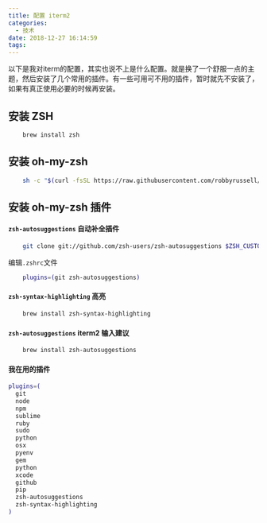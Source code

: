```yaml
---
title: 配置 iterm2
categories:
  - 技术 
date: 2018-12-27 16:14:59
tags:
---
```


以下是我对iterm的配置，其实也说不上是什么配置。就是换了一个舒服一点的主题，然后安装了几个常用的插件。有一些可用可不用的插件，暂时就先不安装了，如果有真正使用必要的时候再安装。

<!--more-->

## 安装 ZSH

```bash
	brew install zsh 
```

## 安装 oh-my-zsh

```bash
	sh -c "$(curl -fsSL https://raw.githubusercontent.com/robbyrussell/oh-my-zsh/master/tools/install.sh)"
```

## 安装 oh-my-zsh 插件

#### `zsh-autosuggestions` 自动补全插件

```bash
	git clone git://github.com/zsh-users/zsh-autosuggestions $ZSH_CUSTOM/plugins/zsh-autosuggestions
```

编辑`.zshrc`文件

```bash
	plugins=(git zsh-autosuggestions)
```

#### `zsh-syntax-highlighting` 高亮

```bash
	brew install zsh-syntax-highlighting
```

#### `zsh-autosuggestions` iterm2 输入建议

```bash
	brew install zsh-autosuggestions
```

#### 我在用的插件

```bash
plugins=(
  git
  node
  npm
  sublime
  ruby
  sudo
  python
  osx
  pyenv
  gem
  python
  xcode
  github
  pip
  zsh-autosuggestions
  zsh-syntax-highlighting
)
```